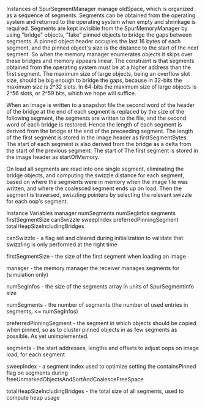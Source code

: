 Instances of SpurSegmentManager manage oldSpace, which is organized as a sequence of segments.  Segments can be obtained from the operating system and returned to the operating system when empty and shrinkage is required.  Segments are kept invisible from the SpurMemoryManager by using "bridge" objects, "fake" pinned objects to bridge the gaps between segments.  A pinned object header occupies the last 16 bytes of each segment, and the pinned object's size is the distance to the start of the next segment.  So when the memory manager enumerates objects it skips over these bridges and memory appears linear.  The constraint is that segments obtained from the operating system must be at a higher address than the first segment.  The maximum size of large objects, being an overflow slot size, should be big enough to bridge the gaps, because in 32-bits the maximum size is 2^32 slots.  In 64-bits the maximum size of large objects is 2^56 slots, or 2^59 bits, which we hope will suffice.

When an image is written to a snapshot file the second word of the header of the bridge at the end of each segment is replaced by the size of the following segment, the segments are written to the file, and the second word of each bridge is restored.  Hence the length of each segment is derived from the bridge at the end of the preceeding segment.  The length of the first segment is stored in the image header as firstSegmentBytes.  The start of each segment is also derived from the bridge as a delta from the start of the previous segment.  The start of The first segment is stored in the image header as startOfMemory.

On load all segments are read into one single segment, eliminating the bridge objects, and computing the swizzle distance for each segment, based on where the segments were in memory when the image file was written, and where the coalesced segment ends up on load.  Then the segment is traversed, swizzling pointers by selecting the relevant swizzle for each oop's segment.

Instance Variables
	manager						<SpurMemoryManager>
	numSegments					<Integer>
	numSegInfos					<Integer>
	segments						<Array of SpurSegmentInfo>
	firstSegmentSize				<Integer>
	canSwizzle						<Boolean>
	sweepIndex					<Integer>
	preferredPinningSegment		<SpurSegmentInfo>
	totalHeapSizeIncludingBridges	<integer>

canSwizzle
	- a flag set and cleared during initialization to validate that swizzling is only performed at the right time

firstSegmentSize
	- the size of the first segment when loading an image

manager
	- the memory manager the receiver manages segments for (simulation only)
	
numSegInfos
	- the size of the segments array in units of SpurSegmentInfo size
	
numSegments
	- the number of segments (the number of used entries in segments, <= numSegInfos)

preferredPinningSegment
	- the segment in which objects should be copied when pinned, so as to cluster pinned objects in as few segments as possible.  As yet unimplemented.

segments
	- the start addresses, lengths and offsets to adjust oops on image load, for each segment

sweepIndex
	- a segment index used to optimize setting the containsPinned flag on segments during freeUnmarkedObjectsAndSortAndCoalesceFreeSpace

totalHeapSizeIncludingBridges
	- the total size of all segments, used to compute heap usage